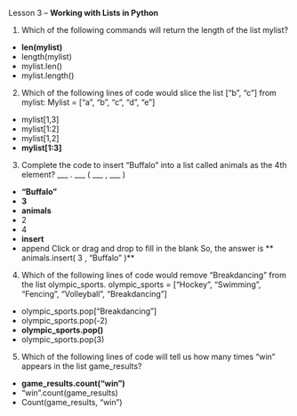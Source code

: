 Lesson 3 – **Working with Lists in Python**
1.	Which of the following commands will return the length of the list mylist?
-	**len(mylist)**
-	length(mylist)
-	mylist.len()
-	mylist.length()
2.	Which of the following lines of code would slice the list [“b”, “c”] from mylist:
Mylist = [“a”, “b”, “c”, “d”, “e”]
-	mylist[1,3]
-	mylist[1:2]
-	mylist[1,2]
-	**mylist[1:3]**
3.	Complete the code to insert “Buffalo” into a list called animals as the 4th element?
___ . ___ ( ___ , ___ )
-	**“Buffalo”**
-	**3**
-	**animals**
-	2
-	4
-	**insert**
-	append
Click or drag and drop to fill in the blank
So, the answer is ** animals.insert( 3 , “Buffalo” )**
4.	Which of the following lines of code would remove “Breakdancing” from the list olympic_sports.
olympic_sports = [“Hockey”, “Swimming”, “Fencing”, “Volleyball”, “Breakdancing”]
-	olympic_sports.pop[“Breakdancing”]
-	olympic_sports.pop(-2)
-	**olympic_sports.pop()**
-	olympic_sports.pop(3)
5.	Which of the following lines of code will tell us how many times “win” appears in the list game_results?
-	**game_results.count(“win”)**
-	“win”.count(game_results)
-	Count(game_results, “win”)
